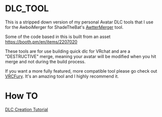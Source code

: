 # DLC_TOOL

This is a stripped down version of my personal Avatar DLC tools that I use for the AwboiMerger for ShadeTheBat's [AwtterMerger](https://github.com/dubstepdragon/AwtterMerger) tool.

Some of the code based in this is built from an asset https://booth.pm/en/items/2207020

These tools are for use building quick dlc for VRchat and are a "DESTRUCTIVE" merge, meaning your avatar will be modified when you hit merge and not during the build process. 

If you want a more fully featured, more compatible tool please go check out [VRCFury](https://vrcfury.com/). It's an amazing tool and I highly recommend it. 


# How TO

[DLC Creation Tutorial](https://youtu.be/83tykgorG20)
